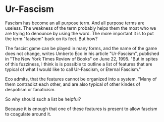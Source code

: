 # Ur-Fascism

Fascism has become an all purpose term. And all purpose terms are useless. The weakness of the term probably helps them the most who we are trying to denounce by using the word. The more important it is to put the term "fasiscm" back on its feet. But how?

The fascist game can be played in many forms, and the name of the game does not change, writes Umberto Eco in his article "Ur-Fascism", published in "The New York Times Review of Books" on June 22, 1995. "But in spites of this fuzziness, I think is is possible to outline a list of features that are typical of what I would like to call Ur-Fascism, or Eternal Fascism."

Eco admits, that the features cannot be organized into a system. "Many of them contradict each other, and are also typical  of other kindes of despotism or fanaticism. 

So why should such a list be helpful?

Because it is enough that one of these features is present to allow fascism to coagulate around it. 
